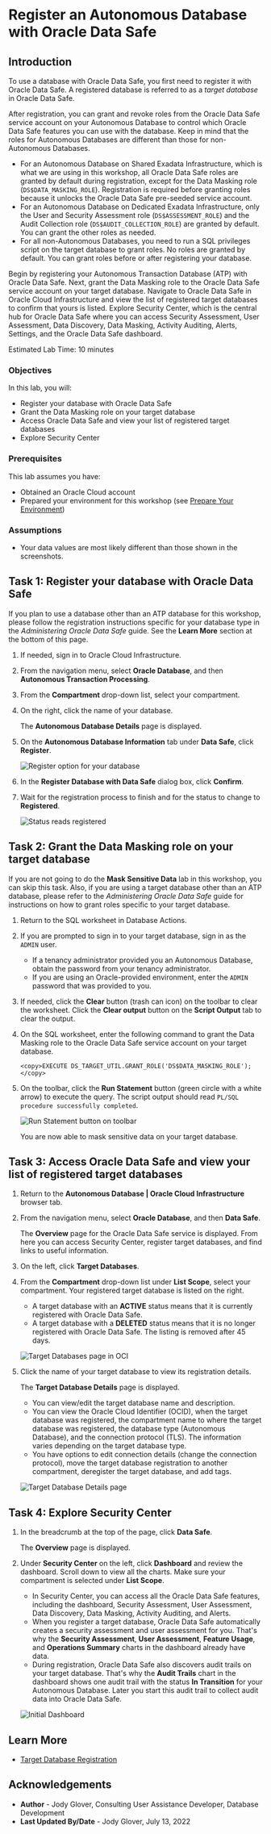 # Register an Autonomous Database with Oracle Data Safe

## Introduction

To use a database with Oracle Data Safe, you first need to register it with Oracle Data Safe. A registered database is referred to as a _target database_ in Oracle Data Safe.

After registration, you can grant and revoke roles from the Oracle Data Safe service account on your Autonomous Database to control which Oracle Data Safe features you can use with the database. Keep in mind that the roles for Autonomous Databases are different than those for non-Autonomous Databases.
- For an Autonomous Database on Shared Exadata Infrastructure, which is what we are using in this workshop, all Oracle Data Safe roles are granted by default during registration, except for the Data Masking role (`DS$DATA_MASKING_ROLE`). Registration is required before granting roles because it unlocks the Oracle Data Safe pre-seeded service account.
- For an Autonomous Database on Dedicated Exadata Infrastructure, only the User and Security Assessment role (`DS$ASSESSMENT_ROLE`) and the Audit Collection role (`DS$AUDIT_COLLECTION_ROLE`) are granted by default. You can grant the other roles as needed.
- For all non-Autonomous Databases, you need to run a SQL privileges script on the target database to grant roles. No roles are granted by default. You can grant roles before or after registering your database.

Begin by registering your Autonomous Transaction Database (ATP) with Oracle Data Safe. Next, grant the Data Masking role to the Oracle Data Safe service account on your target database. Navigate to Oracle Data Safe in Oracle Cloud Infrastructure and view the list of registered target databases to confirm that yours is listed. Explore Security Center, which is the central hub for Oracle Data Safe where you can access Security Assessment, User Assessment, Data Discovery, Data Masking, Activity Auditing, Alerts, Settings, and the Oracle Data Safe dashboard.

Estimated Lab Time: 10 minutes

### Objectives

In this lab, you will:

- Register your database with Oracle Data Safe
- Grant the Data Masking role on your target database
- Access Oracle Data Safe and view your list of registered target databases
- Explore Security Center

### Prerequisites

This lab assumes you have:

- Obtained an Oracle Cloud account
- Prepared your environment for this workshop (see [Prepare Your Environment](?lab=prepare-environment))

### Assumptions

- Your data values are most likely different than those shown in the screenshots.


## Task 1: Register your database with Oracle Data Safe

If you plan to use a database other than an ATP database for this workshop, please follow the registration instructions specific for your database type in the _Administering Oracle Data Safe_ guide. See the **Learn More** section at the bottom of this page.

1. If needed, sign in to Oracle Cloud Infrastructure.

2. From the navigation menu, select **Oracle Database**, and then **Autonomous Transaction Processing**.

3. From the **Compartment** drop-down list, select your compartment.

4. On the right, click the name of your database.

    The **Autonomous Database Details** page is displayed.

5. On the **Autonomous Database Information** tab under **Data Safe**, click **Register**.

     ![Register option for your database](images/register-database.png "Register option for your database")

6. In the **Register Database with Data Safe** dialog box, click **Confirm**.

7. Wait for the registration process to finish and for the status to change to **Registered**.

    ![Status reads registered](images/status-registered.png "Status reads registered" )

## Task 2: Grant the Data Masking role on your target database

If you are not going to do the **Mask Sensitive Data** lab in this workshop, you can skip this task. Also, if you are using a target database other than an ATP database, please refer to the _Administering Oracle Data Safe_ guide for instructions on how to grant roles specific to your target database.

1. Return to the SQL worksheet in Database Actions.

2. If you are prompted to sign in to your target database, sign in as the `ADMIN` user.

    - If a tenancy administrator provided you an Autonomous Database, obtain the password from your tenancy administrator.
    - If you are using an Oracle-provided environment, enter the `ADMIN` password that was provided to you.

3. If needed, click the **Clear** button (trash can icon) on the toolbar to clear the worksheet. Click the **Clear output** button on the **Script Output** tab to clear the output.

4. On the SQL worksheet, enter the following command to grant the Data Masking role to the Oracle Data Safe service account on your target database.

    ```
    <copy>EXECUTE DS_TARGET_UTIL.GRANT_ROLE('DS$DATA_MASKING_ROLE');</copy>
    ```

5. On the toolbar, click the **Run Statement** button (green circle with a white arrow) to execute the query. The script output should read `PL/SQL procedure successfully completed`.

    ![Run Statement button on toolbar](images/run-statement-button.png "Run Statement button on toolbar")

    You are now able to mask sensitive data on your target database.


## Task 3: Access Oracle Data Safe and view your list of registered target databases

1. Return to the **Autonomous Database | Oracle Cloud Infrastructure** browser tab.

2. From the navigation menu, select **Oracle Database**, and then **Data Safe**.

    The **Overview** page for the Oracle Data Safe service is displayed. From here you can access Security Center, register target databases, and find links to useful information.

3. On the left, click **Target Databases**.

4. From the **Compartment** drop-down list under **List Scope**, select your compartment. Your registered target database is listed on the right.

    - A target database with an **ACTIVE** status means that it is currently registered with Oracle Data Safe.
    - A target database with a **DELETED** status means that it is no longer registered with Oracle Data Safe. The listing is removed after 45 days.

    ![Target Databases page in OCI](images/target-databases-page-oci.png "Target Databases page in OCI")

5. Click the name of your target database to view its registration details.

    The **Target Database Details** page is displayed.

    - You can view/edit the target database name and description.
    - You can view the Oracle Cloud Identifier (OCID), when the target database was registered, the compartment name to where the target database was registered, the database type (Autonomous Database), and the connection protocol (TLS). The information varies depending on the target database type.
    - You have options to edit connection details (change the connection protocol), move the target database registration to another compartment, deregister the target database, and add tags.

    ![Target Database Details page](images/target-database-details-page.png "Target Database Details page")


## Task 4: Explore Security Center

1. In the breadcrumb at the top of the page, click **Data Safe**.

    The **Overview** page is displayed.

2. Under **Security Center** on the left, click **Dashboard** and review the dashboard. Scroll down to view all the charts. Make sure your compartment is selected under **List Scope**.

    - In Security Center, you can access all the Oracle Data Safe features, including the dashboard, Security Assessment, User Assessment, Data Discovery, Data Masking, Activity Auditing, and Alerts.
    - When you register a target database, Oracle Data Safe automatically creates a security assessment and user assessment for you. That's why the **Security Assessment**, **User Assessment**, **Feature Usage**, and **Operations Summary** charts in the dashboard already have data.
    - During registration, Oracle Data Safe also discovers audit trails on your target database. That's why the **Audit Trails** chart in the dashboard shows one audit trail with the status **In Transition** for your Autonomous Database. Later you start this audit trail to collect audit data into Oracle Data Safe.

    ![Initial Dashboard](images/dashboard-initial.png "Initial Dashboard")


## Learn More

- [Target Database Registration](https://www.oracle.com/pls/topic/lookup?ctx=en/cloud/paas/data-safe&id=ADMDS-GUID-B5F255A7-07DD-4731-9FA5-668F7DD51AA6)


## Acknowledgements

- **Author** - Jody Glover, Consulting User Assistance Developer, Database Development
- **Last Updated By/Date** - Jody Glover, July 13, 2022

